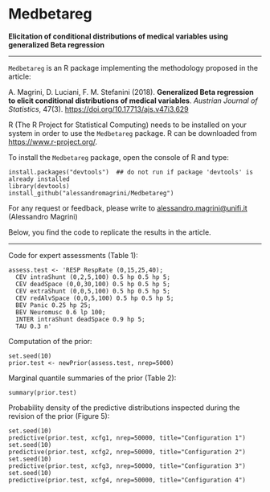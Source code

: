 # Medbetareg
__Elicitation of conditional distributions of medical variables using generalized Beta regression__
__________________________________

`Medbetareg` is an R package implementing the methodology proposed in the article:

A. Magrini, D. Luciani, F. M. Stefanini (2018).
__Generalized Beta regression to elicit conditional distributions of medical variables__.
_Austrian Journal of Statistics_, 47(3). https://doi.org/10.17713/ajs.v47i3.629 

R (The R Project for Statistical Computing) needs to be installed on your system in order
to use the `Medbetareg` package. R can be downloaded from https://www.r-project.org/.

To install the `Medbetareg` package, open the console of R and type:
```
install.packages("devtools")  ## do not run if package 'devtools' is already installed
library(devtools)
install_github("alessandromagrini/Medbetareg")
```

For any request or feedback, please write to <alessandro.magrini@unifi.it> (Alessandro Magrini)

Below, you find the code to replicate the results in the article.
_________________________________________________________________

Code for expert assessments (Table 1):
```
assess.test <- 'RESP RespRate (0,15,25,40);
  CEV intraShunt (0,2,5,100) 0.5 hp 0.5 hp 5;
  CEV deadSpace (0,0,30,100) 0.5 hp 0.5 hp 5;
  CEV extraShunt (0,0,5,100) 0.5 hp 0.5 hp 5;
  CEV redAlvSpace (0,0,5,100) 0.5 hp 0.5 hp 5;
  BEV Panic 0.25 hp 25;
  BEV Neuromusc 0.6 lp 100;
  INTER intraShunt deadSpace 0.9 hp 5;
  TAU 0.3 n'
```
Computation of the prior:
```
set.seed(10)
prior.test <- newPrior(assess.test, nrep=5000)
```
Marginal quantile summaries of the prior (Table 2):
```
summary(prior.test)
```
Probability density of the predictive distributions inspected during the revision of the prior (Figure 5):
```
set.seed(10)
predictive(prior.test, xcfg1, nrep=50000, title="Configuration 1")
set.seed(10)
predictive(prior.test, xcfg2, nrep=50000, title="Configuration 2")
set.seed(10)
predictive(prior.test, xcfg3, nrep=50000, title="Configuration 3")
set.seed(10)
predictive(prior.test, xcfg4, nrep=50000, title="Configuration 4")
```
